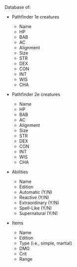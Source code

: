 Database of:
* Pathfinder 1e creatures
	- Name
	- HP
	- BAB
	- AC
	- Alignment
	- Size
	- STR
	- DEX
	- CON
	- INT
	- WIS
	- CHA
	
* Pathfinder 2e creatures
	- Name
	- HP
	- BAB
	- AC
	- Alignment
	- Size
	- STR
	- DEX
	- CON
	- INT
	- WIS
	- CHA
	
* Abilities
	- Name
	- Edition
	- Automatic (Y/N)
	- Reactive (Y/N)
	- Extraordinary (Y/N)
	- Spell-Like (Y/N)
	- Supernatural (Y/N)
* Items
	- Name
	- Edition
	- Type (i.e., simple, martial)
	- DMG
	- Crit
	- Range
	
